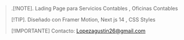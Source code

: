 > .[!NOTE].
> Lading Page para Servicios Contables , Oficinas Contables
>
> [!TIP].
> Diseñado con Framer Motion, Next js 14 , CSS Styles
>
> [!IMPORTANTE]
> Contacto: Lopezagustin26@gmail.com

